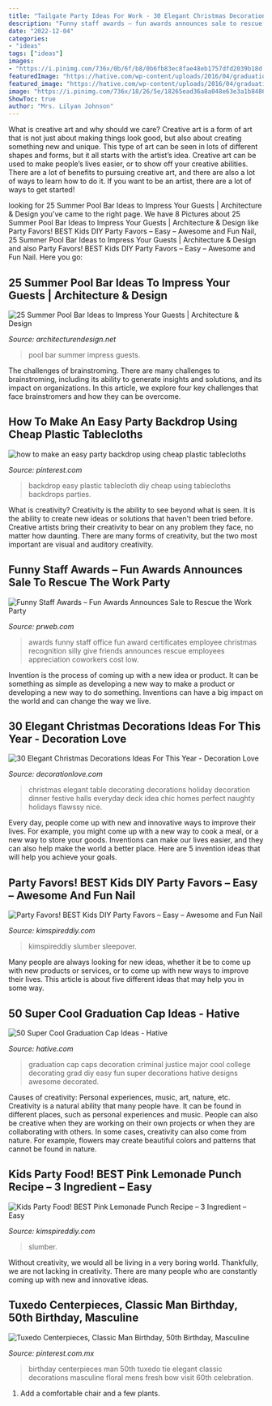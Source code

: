 ```yaml
---
title: "Tailgate Party Ideas For Work - 30 Elegant Christmas Decorations Ideas For This Year"
description: "Funny staff awards – fun awards announces sale to rescue the work party"
date: "2022-12-04"
categories:
- "ideas"
tags: ["ideas"]
images:
- "https://i.pinimg.com/736x/0b/6f/b8/0b6fb83ec8fae48eb1757dfd2039b18d.jpg"
featuredImage: "https://hative.com/wp-content/uploads/2016/04/graduation-caps/41-super-cool-graduation-cap-ideas.jpg"
featured_image: "https://hative.com/wp-content/uploads/2016/04/graduation-caps/41-super-cool-graduation-cap-ideas.jpg"
image: "https://i.pinimg.com/736x/18/26/5e/18265ead36a8a048e63e3a1b8486ce3c.jpg"
ShowToc: true
author: "Mrs. Lilyan Johnson"
---
```



What is creative art and why should we care?
Creative art is a form of art that is not just about making things look good, but also about creating something new and unique. This type of art can be seen in lots of different shapes and forms, but it all starts with the artist’s idea. Creative art can be used to make people’s lives easier, or to show off your creative abilities. There are a lot of benefits to pursuing creative art, and there are also a lot of ways to learn how to do it. If you want to be an artist, there are a lot of ways to get started!

	

		
looking for 25 Summer Pool Bar Ideas to Impress Your Guests | Architecture &amp; Design you've came to the right page. We have 8 Pictures about 25 Summer Pool Bar Ideas to Impress Your Guests | Architecture &amp; Design like Party Favors! BEST Kids DIY Party Favors – Easy – Awesome and Fun Nail, 25 Summer Pool Bar Ideas to Impress Your Guests | Architecture &amp; Design and also Party Favors! BEST Kids DIY Party Favors – Easy – Awesome and Fun Nail. Here you go:
		
    
## 25 Summer Pool Bar Ideas To Impress Your Guests | Architecture &amp; Design

<img loading=lazy src="http://cdn.architecturendesign.net/wp-content/uploads/2014/09/Summer-Pool-Bar-Ideas-5.jpg" onerror="this.onerror=null;this.src='https://tse4.mm.bing.net/th?id=OIP.gNbxpp0oUUYNspNR7wn8uwHaLH&amp;pid=15.1';" alt="25 Summer Pool Bar Ideas to Impress Your Guests | Architecture &amp; Design">

_Source: architecturendesign.net_

>pool bar summer impress guests. 

	

The challenges of brainstroming.
There are many challenges to brainstroming, including its ability to generate insights and solutions, and its impact on organizations. In this article, we explore four key challenges that face brainstromers and how they can be overcome.

    
## How To Make An Easy Party Backdrop Using Cheap Plastic Tablecloths

<img loading=lazy src="https://i.pinimg.com/736x/0b/6f/b8/0b6fb83ec8fae48eb1757dfd2039b18d.jpg" onerror="this.onerror=null;this.src='https://tse3.mm.bing.net/th?id=OIP.GArPSIN0MZL0H4g6uwT7OgHaLH&amp;pid=15.1';" alt="how to make an easy party backdrop using cheap plastic tablecloths">

_Source: pinterest.com_

>backdrop easy plastic tablecloth diy cheap using tablecloths backdrops parties. 

	

What is creativity?
Creativity is the ability to see beyond what is seen. It is the ability to create new ideas or solutions that haven't been tried before. Creative artists bring their creativity to bear on any problem they face, no matter how daunting. There are many forms of creativity, but the two most important are visual and auditory creativity.

    
## Funny Staff Awards – Fun Awards Announces Sale To Rescue The Work Party

<img loading=lazy src="http://ww1.prweb.com/prfiles/2011/11/27/10202941/office-awards.JPG" onerror="this.onerror=null;this.src='https://tse3.mm.bing.net/th?id=OIP.Mr-TuhsIPEa6Q2Rc-NJs0wHaFj&amp;pid=15.1';" alt="Funny Staff Awards – Fun Awards Announces Sale to Rescue the Work Party">

_Source: prweb.com_

>awards funny staff office fun award certificates employee christmas recognition silly give friends announces rescue employees appreciation coworkers cost low. 

	

Invention is the process of coming up with a new idea or product. It can be something as simple as developing a new way to make a product or developing a new way to do something. Inventions can have a big impact on the world and can change the way we live.

    
## 30 Elegant Christmas Decorations Ideas For This Year - Decoration Love

<img loading=lazy src="http://www.decorationlove.com/wp-content/uploads/2016/08/Elegant-Christmas-Decorating-Idea-Table.jpg" onerror="this.onerror=null;this.src='https://tse2.mm.bing.net/th?id=OIP.qKj_pnUNv6_QDPr7rLXQlgHaJQ&amp;pid=15.1';" alt="30 Elegant Christmas Decorations Ideas For This Year - Decoration Love">

_Source: decorationlove.com_

>christmas elegant table decorating decorations holiday decoration dinner festive halls everyday deck idea chic homes perfect naughty holidays flawssy nice. 

	

Every day, people come up with new and innovative ways to improve their lives. For example, you might come up with a new way to cook a meal, or a new way to store your goods. Inventions can make our lives easier, and they can also help make the world a better place. Here are 5 invention ideas that will help you achieve your goals.

    
## Party Favors! BEST Kids DIY Party Favors – Easy – Awesome And Fun Nail

<img loading=lazy src="https://kimspireddiy.com/wp-content/uploads/2020/01/party-favors-nail-polish-1-1.jpg" onerror="this.onerror=null;this.src='https://tse1.mm.bing.net/th?id=OIP.AZlRp_ewqK_VRP9TdGeqiQHaJ4&amp;pid=15.1';" alt="Party Favors! BEST Kids DIY Party Favors – Easy – Awesome and Fun Nail">

_Source: kimspireddiy.com_

>kimspireddiy slumber sleepover. 

	

Many people are always looking for new ideas, whether it be to come up with new products or services, or to come up with new ways to improve their lives. This article is about five different ideas that may help you in some way.

    
## 50 Super Cool Graduation Cap Ideas - Hative

<img loading=lazy src="https://hative.com/wp-content/uploads/2016/04/graduation-caps/41-super-cool-graduation-cap-ideas.jpg" onerror="this.onerror=null;this.src='https://tse1.mm.bing.net/th?id=OIP.QstYom7PbX1hteAdxmhTuQHaJ4&amp;pid=15.1';" alt="50 Super Cool Graduation Cap Ideas - Hative">

_Source: hative.com_

>graduation cap caps decoration criminal justice major cool college decorating grad diy easy fun super decorations hative designs awesome decorated. 

	

Causes of creativity: Personal experiences, music, art, nature, etc.
Creativity is a natural ability that many people have. It can be found in different places, such as personal experiences and music. People can also be creative when they are working on their own projects or when they are collaborating with others. In some cases, creativity can also come from nature. For example, flowers may create beautiful colors and patterns that cannot be found in nature.

    
## Kids Party Food! BEST Pink Lemonade Punch Recipe – 3 Ingredient – Easy

<img loading=lazy src="https://kimspireddiy.com/wp-content/uploads/2020/01/party-food-pink-lemonade-punch-1-1.jpg" onerror="this.onerror=null;this.src='https://tse3.mm.bing.net/th?id=OIP.5WpgIICrJtfXgV1NroagUwHaLH&amp;pid=15.1';" alt="Kids Party Food! BEST Pink Lemonade Punch Recipe – 3 Ingredient – Easy">

_Source: kimspireddiy.com_

>slumber. 

	

Without creativity, we would all be living in a very boring world. Thankfully, we are not lacking in creativity. There are many people who are constantly coming up with new and innovative ideas.

    
## Tuxedo Centerpieces, Classic Man Birthday, 50th Birthday, Masculine

<img loading=lazy src="https://i.pinimg.com/736x/18/26/5e/18265ead36a8a048e63e3a1b8486ce3c.jpg" onerror="this.onerror=null;this.src='https://tse3.mm.bing.net/th?id=OIP.SH3t_7bHAo9uM9M4EB_E0gAAAA&amp;pid=15.1';" alt="Tuxedo Centerpieces, Classic Man Birthday, 50th Birthday, Masculine">

_Source: pinterest.com.mx_

>birthday centerpieces man 50th tuxedo tie elegant classic decorations masculine floral mens fresh bow visit 60th celebration. 

	

1. Add a comfortable chair and a few plants. 

